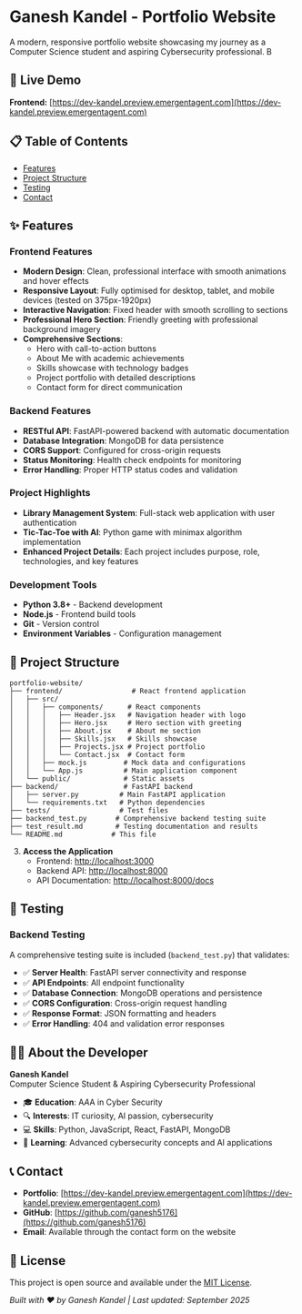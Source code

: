 # Ganesh Kandel - Portfolio Website

A modern, responsive portfolio website showcasing my journey as a Computer Science student and aspiring Cybersecurity professional. B
## 🌟 Live Demo

**Frontend:** [https://dev-kandel.preview.emergentagent.com](https://dev-kandel.preview.emergentagent.com)

## 📋 Table of Contents

- [Features](#features)
- [Project Structure](#project-structure)
- [Testing](#testing)
- [Contact](#contact)

## ✨ Features

### Frontend Features
- **Modern Design**: Clean, professional interface with smooth animations and hover effects
- **Responsive Layout**: Fully optimised for desktop, tablet, and mobile devices (tested on 375px-1920px)
- **Interactive Navigation**: Fixed header with smooth scrolling to sections
- **Professional Hero Section**: Friendly greeting with professional background imagery
- **Comprehensive Sections**:
  - Hero with call-to-action buttons
  - About Me with academic achievements
  - Skills showcase with technology badges
  - Project portfolio with detailed descriptions
  - Contact form for direct communication

### Backend Features
- **RESTful API**: FastAPI-powered backend with automatic documentation
- **Database Integration**: MongoDB for data persistence
- **CORS Support**: Configured for cross-origin requests
- **Status Monitoring**: Health check endpoints for monitoring
- **Error Handling**: Proper HTTP status codes and validation

### Project Highlights
- **Library Management System**: Full-stack web application with user authentication
- **Tic-Tac-Toe with AI**: Python game with minimax algorithm implementation
- **Enhanced Project Details**: Each project includes purpose, role, technologies, and key features


### Development Tools
- **Python 3.8+** - Backend development
- **Node.js** - Frontend build tools
- **Git** - Version control
- **Environment Variables** - Configuration management

## 📁 Project Structure

```
portfolio-website/
├── frontend/                 # React frontend application
│   ├── src/
│   │   ├── components/      # React components
│   │   │   ├── Header.jsx   # Navigation header with logo
│   │   │   ├── Hero.jsx     # Hero section with greeting
│   │   │   ├── About.jsx    # About me section
│   │   │   ├── Skills.jsx   # Skills showcase
│   │   │   ├── Projects.jsx # Project portfolio
│   │   │   └── Contact.jsx  # Contact form
│   │   ├── mock.js         # Mock data and configurations
│   │   └── App.js          # Main application component
│   └── public/             # Static assets
├── backend/                # FastAPI backend
│   ├── server.py          # Main FastAPI application
│   └── requirements.txt   # Python dependencies
├── tests/                 # Test files
├── backend_test.py       # Comprehensive backend testing suite
├── test_result.md        # Testing documentation and results
└── README.md            # This file
```


3. **Access the Application**
   - Frontend: [http://localhost:3000](http://localhost:3000)
   - Backend API: [http://localhost:8000](http://localhost:8000)
   - API Documentation: [http://localhost:8000/docs](http://localhost:8000/docs)


## 🧪 Testing

### Backend Testing

A comprehensive testing suite is included (`backend_test.py`) that validates:

- ✅ **Server Health**: FastAPI server connectivity and response
- ✅ **API Endpoints**: All endpoint functionality
- ✅ **Database Connection**: MongoDB operations and persistence
- ✅ **CORS Configuration**: Cross-origin request handling
- ✅ **Response Format**: JSON formatting and headers
- ✅ **Error Handling**: 404 and validation error responses



## 👨‍💻 About the Developer

**Ganesh Kandel**  
Computer Science Student & Aspiring Cybersecurity Professional

- 🎓 **Education**: A*A*A in Cyber Security
- 🔍 **Interests**: IT curiosity, AI passion, cybersecurity
- 💻 **Skills**: Python, JavaScript, React, FastAPI, MongoDB
- 🌱 **Learning**: Advanced cybersecurity concepts and AI applications

## 📞 Contact

- **Portfolio**: [https://dev-kandel.preview.emergentagent.com](https://dev-kandel.preview.emergentagent.com)
- **GitHub**: [https://github.com/ganesh5176](https://github.com/ganesh5176)
- **Email**: Available through the contact form on the website

## 📄 License

This project is open source and available under the [MIT License](LICENSE).

*Built with ❤️ by Ganesh Kandel | Last updated: September 2025*
